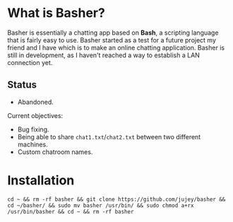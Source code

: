 # What is Basher?
Basher is essentially a chatting app based on **Bash**, a scripting language that is fairly easy to use.
Basher started as a test for a future project my friend and I have which is to make an online chatting application.
Basher is still in development, as I haven't reached a way to establish a LAN connection yet.

## Status

- Abandoned.

Current objectives:
- Bug fixing.
- Being able to share `chat1.txt`/`chat2.txt` between two different machines.
- Custom chatroom names.

# Installation
`cd ~ && rm -rf basher && git clone https://github.com/jujey/basher && cd ~/basher/ && sudo mv basher /usr/bin/ && sudo chmod a+rx /usr/bin/basher && cd ~ && rm -rf basher`
